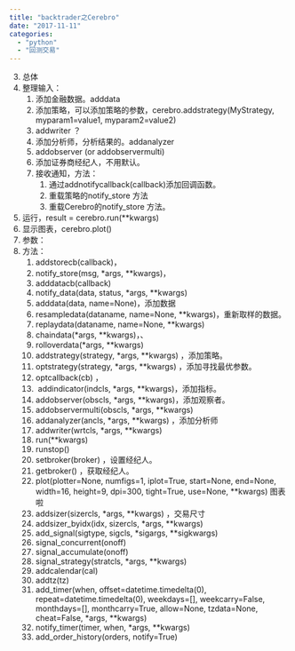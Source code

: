 ```yaml
---
title: "backtrader之Cerebro"
date: "2017-11-11"
categories: 
  - "python"
  - "回测交易"
---
```


3. 总体
4. 整理输入：
    1. 添加金融数据。adddata
    2. 添加策略，可以添加策略的参数，cerebro.addstrategy(MyStrategy, myparam1=value1, myparam2=value2)
    3. addwriter ？
    4. 添加分析师，分析结果的。addanalyzer
    5. addobserver (or addobservermulti)
    6. 添加证券商经纪人，不用默认。
    7. 接收通知，方法：
        1. 通过addnotifycallback(callback)添加回调函数。
        2. 重载策略的notify\_store 方法
        3. 重载Cerebro的notify\_store 方法。
5. 运行，result = cerebro.run(\*\*kwargs)
6. 显示图表，cerebro.plot()
7. 参数：
8. 方法：
    1. addstorecb(callback)，
    2. notify\_store(msg, \*args, \*\*kwargs)，
    3. adddatacb(callback)
    4. notify\_data(data, status, \*args, \*\*kwargs)
    5. adddata(data, name=None)，添加数据
    6. resampledata(dataname, name=None, \*\*kwargs)，重新取样的数据。
    7. replaydata(dataname, name=None, \*\*kwargs)
    8. chaindata(\*args, \*\*kwargs)，、
    9. rolloverdata(\*args, \*\*kwargs)
    10. addstrategy(strategy, \*args, \*\*kwargs) ，添加策略。
    11. optstrategy(strategy, \*args, \*\*kwargs) ，添加寻找最优参数。
    12. optcallback(cb) ，
    13.  addindicator(indcls, \*args, \*\*kwargs)，添加指标。
    14. addobserver(obscls, \*args, \*\*kwargs)，添加观察者。
    15. addobservermulti(obscls, \*args, \*\*kwargs)
    16. addanalyzer(ancls, \*args, \*\*kwargs) ，添加分析师
    17. addwriter(wrtcls, \*args, \*\*kwargs)
    18. run(\*\*kwargs)
    19. runstop()
    20. setbroker(broker) ，设置经纪人。
    21. getbroker() ，获取经纪人。
    22. plot(plotter=None, numfigs=1, iplot=True, start=None, end=None, width=16, height=9, dpi=300, tight=True, use=None, \*\*kwargs) 图表啦
    23. addsizer(sizercls, \*args, \*\*kwargs) ，交易尺寸
    24. addsizer\_byidx(idx, sizercls, \*args, \*\*kwargs)
    25. add\_signal(sigtype, sigcls, \*sigargs, \*\*sigkwargs)
    26. signal\_concurrent(onoff)
    27. signal\_accumulate(onoff)
    28. signal\_strategy(stratcls, \*args, \*\*kwargs)
    29. addcalendar(cal)
    30. addtz(tz)
    31. add\_timer(when, offset=datetime.timedelta(0), repeat=datetime.timedelta(0), weekdays=\[\], weekcarry=False, monthdays=\[\], monthcarry=True, allow=None, tzdata=None, cheat=False, \*args, \*\*kwargs)
    32. notify\_timer(timer, when, \*args, \*\*kwargs)
    33. add\_order\_history(orders, notify=True)
